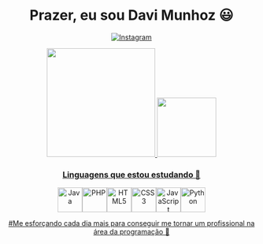 <div>
  
  <h1 align="center">
    Prazer, eu sou Davi Munhoz 😃️
  </h1>

<div/>

<div align = "center">
  
[![Instagram](https://img.shields.io/badge/Instagram-%23E4405F.svg?style=for-the-badge&logo=Instagram&logoColor=white)](https://www.instagram.com/zixx.zl/)

<div/>  
  
<div align = "center">
  
<a href = "https://github.com/DaviMunhoz1005">

<img height = "220em" src = "https://github-readme-stats.vercel.app/api?username=DaviMunhoz1005&show_icons=true&theme=synthwave"/>

<img height = "120em" src = "https://github-readme-stats.vercel.app/api/top-langs/?username=DaviMunhoz1005&layout=compact&theme=synthwave"/>

<div/>

<div align = "center" style="display: inline_block">
  
### Linguagens que estou estudando 💼

<img align = "center" alt = "Java" height = "50" width = "50" src = "https://cdn.jsdelivr.net/gh/devicons/devicon/icons/java/java-original-wordmark.svg"/><img align = "center" alt = "PHP" height = "50" width = "50" src = "https://cdn.jsdelivr.net/gh/devicons/devicon/icons/php/php-original.svg"/><img align = "center" alt = "HTML5" height = "50" width = "50" src = "https://cdn.jsdelivr.net/gh/devicons/devicon/icons/html5/html5-original-wordmark.svg"/><img align = "center" alt = "CSS3" height = "50" width = "50" src = "https://cdn.jsdelivr.net/gh/devicons/devicon/icons/css3/css3-original-wordmark.svg"/><img align = "center" alt = "JavaScript" height = "50" width = "50" src =
  "https://cdn.jsdelivr.net/gh/devicons/devicon/icons/javascript/javascript-original.svg"/><img align = "center" alt = "Python" height = "50" width = "50" src = "https://cdn.jsdelivr.net/gh/devicons/devicon/icons/python/python-original-wordmark.svg"/>
  
<div/> 

#Me esforçando cada dia mais para conseguir me tornar um profissional na área da programação 🤩
  
